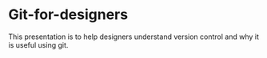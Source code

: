 # Git-for-designers
This presentation is to help designers understand version control and why it is useful using git. 

